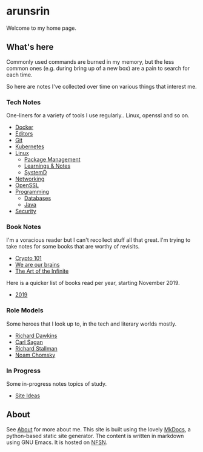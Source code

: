 # arunsrin

Welcome to my home page.

## What's here

Commonly used commands are burned in my memory, but the less common
ones (e.g. during bring up of a new box) are a pain to search for each
time.

So here are notes I've collected over time on various things that
interest me.

### Tech Notes

One-liners for a variety of tools I use regularly.. Linux, openssl and
so on.

- [Docker](notes/docker.md)
- [Editors](notes/editors.md)
- [Git](notes/git.md)
- [Kubernetes](notes/k8s.md)
- [Linux](notes/linux/linux.md)
    - [Package Management](notes/linux/package-management.md)
    - [Learnings & Notes](notes/linux/learnings-and-notes.md)
    - [SystemD](notes/linux/systemd.md)
- [Networking](notes/networking.md)
- [OpenSSL](notes/openssl.md)
- [Programming](notes/programming/programming.md)
    - [Databases](notes/programming/databases.md)
    - [Java](notes/programming/java.md)
- [Security](notes/security.md)

### Book Notes

I'm a voracious reader but I can't recollect stuff all that great. I'm
trying to take notes for some books that are worthy of revisits.

- [Crypto 101](books/crypto101.md)
- [We are our brains](books/we-are-our-brains.md)
- [The Art of the Infinite](books/the-art-of-the-infinite.md)

Here is a quicker list of books read per year, starting November 2019.

- [2019](books/2019.md)

### Role Models

Some heroes that I look up to, in the tech and literary worlds mostly.

- [Richard Dawkins](heroes/dawkins.md)
- [Carl Sagan](heroes/sagan.md)
- [Richard Stallman](heroes/stallman.md)
- [Noam Chomsky](heroes/chomsky.md)


### In Progress

Some in-progress notes topics of study.

- [Site Ideas](inprogress/site-ideas.md)

## About

See [About](about.md) for more about me. This site is built using the
lovely [MkDocs](http://www.mkdocs.org), a python-based static site
generator. The content is written in markdown using GNU Emacs. It is
hosted on [NFSN](https://nearlyfreespeech.net).
